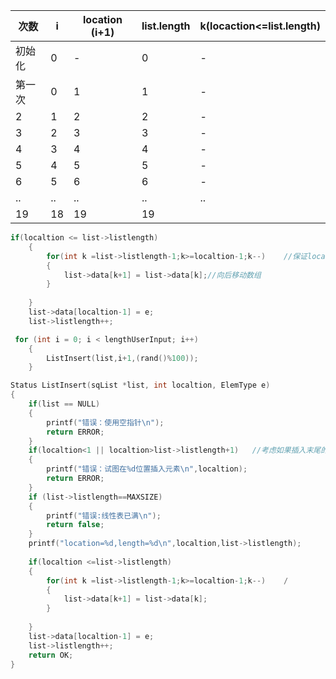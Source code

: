 | 次数   | i    | location    (i+1) | list.length | k(locaction<=list.length) |
| ------ | ---- | ----------------- | ----------- | ------------------------- |
| 初始化 | 0    | -                 | 0           | -                         |
| 第一次 | 0    | 1                 | 1           | -                         |
| 2      | 1    | 2                 | 2           | -                         |
| 3      | 2    | 3                 | 3           | -                         |
| 4      | 3    | 4                 | 4           | -                         |
| 5      | 4    | 5                 | 5           | -                         |
| 6      | 5    | 6                 | 6           | -                         |
| ..     | ..   | ..                | ..          | ..                        |
| 19     | 18   | 19                | 19          |                           |



~~~c
if(localtion <= list->listlength)
    {
        for(int k =list->listlength-1;k>=localtion-1;k--)    //保证localtion位置上原来的元素也被移动，所以这里是>=
        {
            list->data[k+1] = list->data[k];//向后移动数组
        }
       
    }
    list->data[localtion-1] = e;
    list->listlength++;
~~~

~~~c
 for (int i = 0; i < lengthUserInput; i++)
    {
        ListInsert(list,i+1,(rand()%100));
    }
~~~

~~~c
Status ListInsert(sqList *list, int localtion, ElemType e)
{
    if(list == NULL)
    {
        printf("错误：使用空指针\n");
        return ERROR;
    }
    if(localtion<1 || localtion>list->listlength+1)   //考虑如果插入末尾的情况允许location=listlength+1
    {
        printf("错误：试图在%d位置插入元素\n",localtion);
        return ERROR;
    }
    if (list->listlength==MAXSIZE)
    {
        printf("错误:线性表已满\n");
        return false;
    }
    printf("location=%d,length=%d\n",localtion,list->listlength);
    
    if(localtion <=list->listlength)
    {
        for(int k =list->listlength-1;k>=localtion-1;k--)    /
        {
            list->data[k+1] = list->data[k];
        }
       
    }
    list->data[localtion-1] = e;
    list->listlength++;
    return OK;
}
~~~

